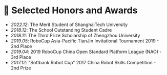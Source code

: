 # 🎉 Selected Honors and Awards

- *2022.12*: The Merit Student of ShanghaiTech University
- *2018.12*: The School Outstanding Student Cadre
- *2018.11*: The Third Prize Scholarship of Zhengzhou University
- *2019.05*: RoboCup Asia-Pacific TianJin Invitational Tournament 2019 - 2nd Place
- *2019.04*: 2019 RoboCup China Open Standard Platform League (NAO) - 3rd Place
- *2017.12*: "Softbank Robot Cup" 2017 China Robot Skills Competition - 2nd Prize